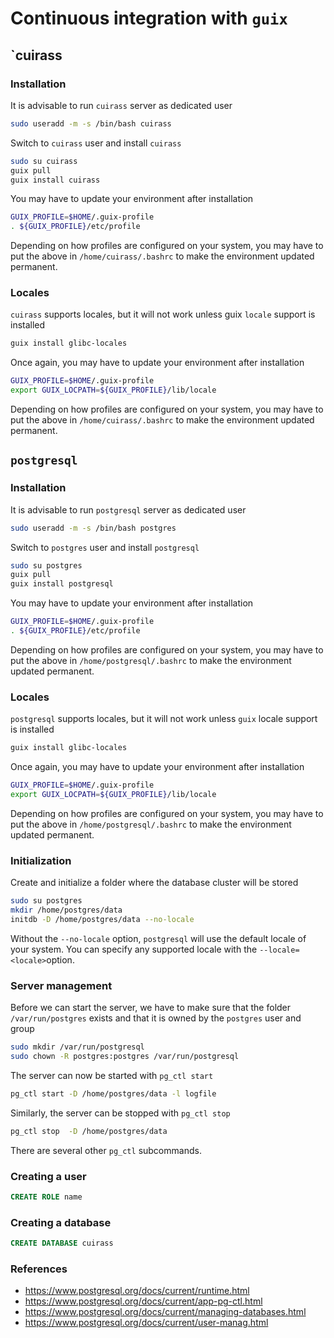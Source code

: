 # Continuous integration with `guix`

## `cuirass

### Installation
It is advisable to run `cuirass` server as dedicated user
```bash
sudo useradd -m -s /bin/bash cuirass
```
Switch to `cuirass` user and install `cuirass`
```bash
sudo su cuirass
guix pull
guix install cuirass
```
You may have to update your environment after installation
```bash
GUIX_PROFILE=$HOME/.guix-profile
. ${GUIX_PROFILE}/etc/profile
```
Depending on how profiles are configured on your system, you may have to put the above in
`/home/cuirass/.bashrc` to make the environment updated permanent.

###  Locales
`cuirass` supports locales, but it will not work unless guix `locale` support is installed
```bash
guix install glibc-locales
```
Once again, you may have to update your environment after installation
```bash
GUIX_PROFILE=$HOME/.guix-profile
export GUIX_LOCPATH=${GUIX_PROFILE}/lib/locale
```
Depending on how profiles are configured on your system, you may have to put the above in
`/home/cuirass/.bashrc` to make the environment updated permanent.

## `postgresql`

### Installation
It is advisable to run `postgresql` server as dedicated user
```bash
sudo useradd -m -s /bin/bash postgres
```

Switch to `postgres` user and install `postgresql`
```bash
sudo su postgres
guix pull
guix install postgresql
```
You may have to update your environment after installation
```bash
GUIX_PROFILE=$HOME/.guix-profile
. ${GUIX_PROFILE}/etc/profile
```
Depending on how profiles are configured on your system, you may have to put the above in
`/home/postgresql/.bashrc` to make the environment updated permanent.

###  Locales
`postgresql` supports locales, but it will not work unless `guix` locale support is installed
```bash
guix install glibc-locales
```
Once again, you may have to update your environment after installation
```bash
GUIX_PROFILE=$HOME/.guix-profile
export GUIX_LOCPATH=${GUIX_PROFILE}/lib/locale
```
Depending on how profiles are configured on your system, you may have to put the above in
`/home/postgresql/.bashrc` to make the environment updated permanent.

### Initialization

Create and initialize a folder where the database cluster will be stored
```bash
sudo su postgres
mkdir /home/postgres/data
initdb -D /home/postgres/data --no-locale
```
Without the `--no-locale` option, `postgresql` will use the default locale of your system. You
can specify any supported locale with the `--locale=<locale>`option.

### Server management
Before we can start the server, we have to make sure that the folder `/var/run/postgres` exists
and that it is owned by the `postgres` user and group
```bash
sudo mkdir /var/run/postgresql
sudo chown -R postgres:postgres /var/run/postgresql
```
The server can now be started with `pg_ctl start`
```bash
pg_ctl start -D /home/postgres/data -l logfile
```
Similarly, the server can be stopped with `pg_ctl stop`
```bash
pg_ctl stop  -D /home/postgres/data
```
There are several other `pg_ctl` subcommands.


### Creating a user
```sql
CREATE ROLE name
```

### Creating a database
```sql
CREATE DATABASE cuirass
```

### References
- https://www.postgresql.org/docs/current/runtime.html
- https://www.postgresql.org/docs/current/app-pg-ctl.html
- https://www.postgresql.org/docs/current/managing-databases.html
- https://www.postgresql.org/docs/current/user-manag.html
